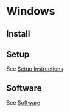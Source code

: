 # Windows

## Install

## Setup

See [Setup Instructions](./setup/README.md)

## Software

See [Software](./software/README.md)
